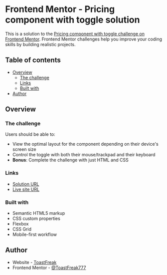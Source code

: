 # Frontend Mentor - Pricing component with toggle solution

This is a solution to the [Pricing component with toggle challenge on Frontend Mentor](https://www.frontendmentor.io/challenges/pricing-component-with-toggle-8vPwRMIC). Frontend Mentor challenges help you improve your coding skills by building realistic projects.

## Table of contents

- [Overview](#overview)
  - [The challenge](#the-challenge)
  - [Links](#links)
  - [Built with](#built-with)
- [Author](#author)

## Overview

### The challenge

Users should be able to:

- View the optimal layout for the component depending on their device's screen size
- Control the toggle with both their mouse/trackpad and their keyboard
- **Bonus**: Complete the challenge with just HTML and CSS

### Links

- [Solution URL](https://github.com/ToastFreak777/Frontend-Mentor/tree/pricing-component-with-toggle?tab=readme-ov-file)
- [Live site URL](https://toastfreak777.github.io/Frontend-Mentor/pricing-component-with-toggle-master/)

### Built with

- Semantic HTML5 markup
- CSS custom properties
- Flexbox
- CSS Grid
- Mobile-first workflow

## Author

- Website - [ToastFreak](https://github.com/ToastFreak777)
- Frontend Mentor - [@ToastFreak777](https://www.frontendmentor.io/profile/ToastFreak777)
